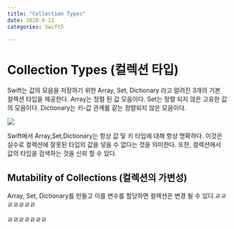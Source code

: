 ```yaml
---
title: "Collection Types"
date: 2020-8-11
categories: Swift5

---
```


# Collection Types (컬렉션 타입)

Swift는 값의 모음을 저장하기 위한 Array, Set, Dictionary 라고 알려진 3개의 기본 컬렉션 타입을 제공한다. Array는 정렬 된 값 모음이다. Set는 정렬 되지 않은 고유한 값의 모음이다. Dictionary는 키-값 관계를 같는 정렬되지 않은 모음이다.

![](https://docs.swift.org/swift-book/_images/CollectionTypes_intro_2x.png)

Swift에서 Array,Set,Dictionary는 항상 값 및 키 타입에 대해 항상 명확하다. 이것은 실수로 컬렉션에 잘못된 타입의 값을 넣을 수 없다는 것을 의미한다. 또한, 컬렉션에서 값의 타입을 검색하는 것을 신뢰 할 수 있다.<br>



## Mutability of Collections (컬렉션의 가변성)

Array, Set, Dictionary를 만들고 이를 변수를 할당하면 컬렉션은 변경 될 수 있다.ㄹㄹㄹㄹㄹㄹㄹ



ㄹㄹㄹㄹㄹㄹㄹ
